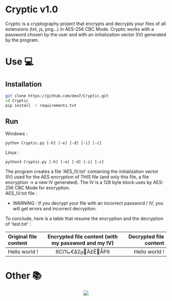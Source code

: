 # Cryptic v1.0
Cryptic is a cryptography project  that encrypts and decrypts your files of all extensions (txt, js, png...) in AES-256 CBC Mode. Cryptic works with a password chosen by the user and with an initialization vector (IV) generated by the program.

# Use 💻
## Installation
```bash
git clone https://github.com/deo7/Cryptic.git
cd Cryptic
pip install -r requirements.txt
```

## Run
Windows :
```
python Cryptic.py [-h] [-e] [-d] [-i] [-c]
```

Linux :
```
python3 Cryptic.py [-h] [-e] [-d] [-i] [-c]
```


The program creates a file 'AES_IV.txt' containing the initialization vector (IV) used for the AES encryption of THIS file (and only this file, a file encryption -> a new IV generated). The IV is a 128 byte block uses by AES-256 CBC Mode for encryption.<br />
AES_IV.txt file :


- WARNING : If you decrypt your file with an incorrect password / IV, you will get errors and incorrect decryption.


To conclude, here is a table that resume the encryption and the decryption of 'test.txt' :

| Original file content | Encrypted file content (with my password and my IV) | Decrypted file content |
| :---                  |     :---:                                           |                   ---: |
| Hello world !         | ßCï‰€å2µÄ£ËÅPð                                    | Hello world !          |

# Other 📚
<p align="center">
  <img src="https://img.shields.io/badge/Written%20In-Python-blue?style=for-the-badge">
</p>